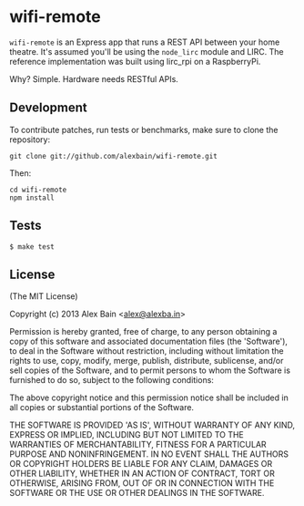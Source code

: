 wifi-remote
=========

``wifi-remote`` is an Express app that runs a REST API between your home theatre. It's assumed you'll be using the ``node_lirc`` module and LIRC. The reference implementation was built using lirc_rpi on a RaspberryPi.

Why? Simple. Hardware needs RESTful APIs.

## Development

To contribute patches, run tests or benchmarks, make sure to clone the
repository:

```
git clone git://github.com/alexbain/wifi-remote.git
```

Then:

```
cd wifi-remote
npm install
```

## Tests

```
$ make test
```

## License

(The MIT License)

Copyright (c) 2013 Alex Bain &lt;alex@alexba.in&gt;

Permission is hereby granted, free of charge, to any person obtaining
a copy of this software and associated documentation files (the
'Software'), to deal in the Software without restriction, including
without limitation the rights to use, copy, modify, merge, publish,
distribute, sublicense, and/or sell copies of the Software, and to
permit persons to whom the Software is furnished to do so, subject to
the following conditions:

The above copyright notice and this permission notice shall be
included in all copies or substantial portions of the Software.

THE SOFTWARE IS PROVIDED 'AS IS', WITHOUT WARRANTY OF ANY KIND,
EXPRESS OR IMPLIED, INCLUDING BUT NOT LIMITED TO THE WARRANTIES OF
MERCHANTABILITY, FITNESS FOR A PARTICULAR PURPOSE AND NONINFRINGEMENT.
IN NO EVENT SHALL THE AUTHORS OR COPYRIGHT HOLDERS BE LIABLE FOR ANY
CLAIM, DAMAGES OR OTHER LIABILITY, WHETHER IN AN ACTION OF CONTRACT,
TORT OR OTHERWISE, ARISING FROM, OUT OF OR IN CONNECTION WITH THE
SOFTWARE OR THE USE OR OTHER DEALINGS IN THE SOFTWARE.
